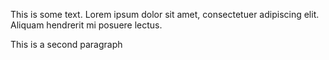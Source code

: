 This is some text. Lorem ipsum dolor sit amet, consectetuer adipiscing elit. Aliquam hendrerit mi posuere lectus.


This
is
a second
paragraph
